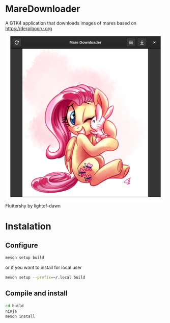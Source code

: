 # MareDownloader
A GTK4 application that downloads images of mares based on https://derpibooru.org
![screenshot](screenshot.png)
Fluttershy by lightof-dawn

# Instalation
## Configure

```bash
meson setup build
```
or if you want to install for local user
```bash
meson setup --prefix=~/.local build
```

## Compile and install

```bash
cd build
ninja
meson install
```
